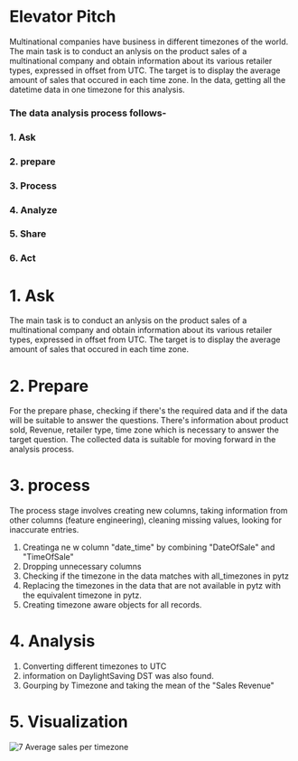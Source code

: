 # Elevator Pitch
Multinational companies have business in different timezones of the world. 
The main task is to conduct an anlysis on the product sales of a multinational company and obtain information about its various retailer types, expressed in offset from UTC. The target is to display the average amount of sales that occured in each time zone.
In the data, getting all the datetime data in one timezone for this analysis.

### The data analysis process follows-
### 1. Ask
### 2. prepare
### 3. Process
### 4. Analyze
### 5. Share
### 6. Act

# 1. Ask
The main task is to conduct an anlysis on the product sales of a multinational company and obtain information about its various retailer types, expressed in offset from UTC. The target is to display the average amount of sales that occured in each time zone.

# 2. Prepare
For the prepare phase, checking if there's the required data and if the data will be suitable to answer the questions. 
There's information about product sold, Revenue, retailer type, time zone which is necessary to answer the target question. The collected data is suitable for moving forward in the analysis process.  

# 3. process
The process stage involves creating new columns, taking information from other columns (feature engineering), cleaning missing values, looking for inaccurate entries.

1. Creatinga ne w column "date_time" by combining "DateOfSale" and "TimeOfSale"
2. Dropping unnecessary columns
3. Checking if the timezone in the data matches with all_timezones in pytz
4. Replacing the timezones in the data that are not available in pytz with the equivalent timezone in pytz.
5. Creating timezone aware objects for all records.

# 4. Analysis
1. Converting different timezones to UTC
2. information on DaylightSaving DST was also found. 
3. Gourping by Timezone and taking the mean of the "Sales Revenue"

# 5. Visualization
![7  Average sales per timezone](https://user-images.githubusercontent.com/43137227/166161811-a8f4c636-7dea-4f81-9d74-7d207353e538.PNG)


